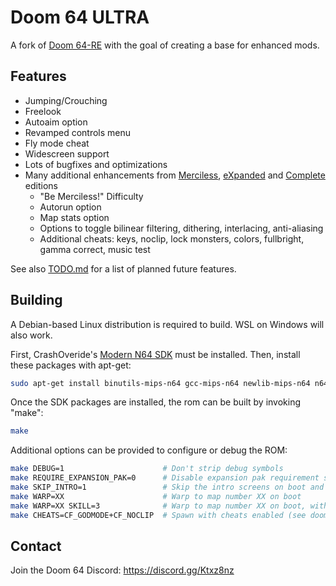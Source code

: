 # Doom 64 ULTRA

A fork of [Doom 64-RE] with the goal of creating a base for enhanced mods.

## Features

- Jumping/Crouching
- Freelook
- Autoaim option
- Revamped controls menu
- Fly mode cheat
- Widescreen support
- Lots of bugfixes and optimizations
- Many additional enhancements from [Merciless], [eXpanded] and [Complete] editions
  - "Be Merciless!" Difficulty
  - Autorun option
  - Map stats option
  - Options to toggle bilinear filtering, dithering, interlacing, anti-aliasing
  - Additional cheats: keys, noclip, lock monsters, colors, fullbright, gamma correct, music test

See also [TODO.md](./TODO.md) for a list of planned future features.

## Building

A Debian-based Linux distribution is required to build. WSL on Windows will also work.

First, CrashOveride's [Modern N64 SDK] must be installed. Then, install these
packages with apt-get:

```sh
sudo apt-get install binutils-mips-n64 gcc-mips-n64 newlib-mips-n64 n64sdk-common n64sdk makemask
```

Once the SDK packages are installed, the rom can be built by invoking "make":

```sh
make
```

Additional options can be provided to configure or debug the ROM:

```sh
make DEBUG=1                      # Don't strip debug symbols
make REQUIRE_EXPANSION_PAK=0      # Disable expansion pak requirement screen
make SKIP_INTRO=1                 # Skip the intro screens on boot and go straight to the menu
make WARP=XX                      # Warp to map number XX on boot
make WARP=XX SKILL=3              # Warp to map number XX on boot, with the specified difficulty (1-5)
make CHEATS=CF_GODMODE+CF_NOCLIP  # Spawn with cheats enabled (see doomdef.h for more CF_ flags)
```

## Contact

Join the Doom 64 Discord: https://discord.gg/Ktxz8nz

[Doom 64-RE]: https://github.com/Erick194/DOOM64-RE
[Merciless]: https://github.com/jnmartin84/Doom-64-Merciless-Edition/tree/modern
[eXpanded]: https://github.com/Immorpher/DOOM64XE
[Complete]: https://github.com/azamorapl/doom64-complete-edition
[Modern N64 SDK]: https://crashoveride95.github.io/modernsdk/index.html
